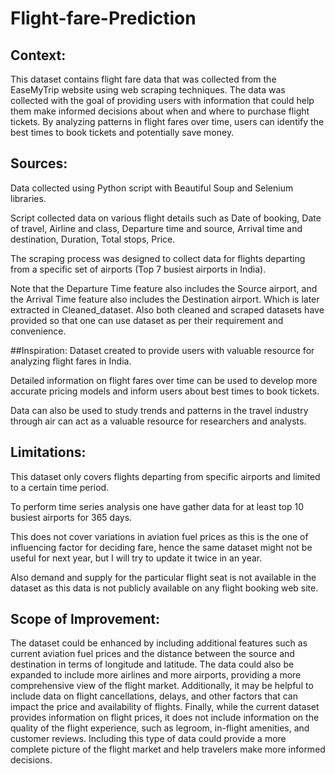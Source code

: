# Flight-fare-Prediction

## Context:
This dataset contains flight fare data that was collected from the EaseMyTrip website using web scraping techniques. The data was collected with the goal of providing users with information that could help them make informed decisions about when and where to purchase flight tickets. By analyzing patterns in flight fares over time, users can identify the best times to book tickets and potentially save money.

## Sources:
Data collected using Python script with Beautiful Soup and Selenium libraries.

Script collected data on various flight details such as Date of booking, Date of travel, Airline and class, Departure time and source, Arrival time and destination, Duration, Total stops, Price.

The scraping process was designed to collect data for flights departing from a specific set of airports (Top 7 busiest airports in India).

Note that the Departure Time feature also includes the Source airport, and the Arrival Time feature also includes the Destination airport. Which is later extracted in Cleaned_dataset. Also both cleaned and scraped datasets have provided so that one can use dataset as per their requirement and convenience.

##Inspiration:
Dataset created to provide users with valuable resource for analyzing flight fares in India.

Detailed information on flight fares over time can be used to develop more accurate pricing models and inform users about best times to book tickets.

Data can also be used to study trends and patterns in the travel industry through air can act as a valuable resource for researchers and analysts.

## Limitations:
This dataset only covers flights departing from specific airports and limited to a certain time period.

To perform time series analysis one have gather data for at least top 10 busiest airports for 365 days.

This does not cover variations in aviation fuel prices as this is the one of influencing factor for deciding fare, hence the same dataset might not be useful for next year, but I will try to update it twice in an year.

Also demand and supply for the particular flight seat is not available in the dataset as this data is not publicly available on any flight booking web site.

## Scope of Improvement:
The dataset could be enhanced by including additional features such as current aviation fuel prices and the distance between the source and destination in terms of longitude and latitude.
The data could also be expanded to include more airlines and more airports, providing a more comprehensive view of the flight market.
Additionally, it may be helpful to include data on flight cancellations, delays, and other factors that can impact the price and availability of flights.
Finally, while the current dataset provides information on flight prices, it does not include information on the quality of the flight experience, such as legroom, in-flight amenities, and customer reviews. Including this type of data could provide a more complete picture of the flight market and help travelers make more informed decisions.
